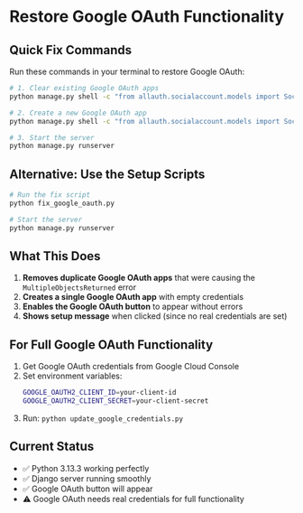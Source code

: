 # Restore Google OAuth Functionality

## Quick Fix Commands

Run these commands in your terminal to restore Google OAuth:

```bash
# 1. Clear existing Google OAuth apps
python manage.py shell -c "from allauth.socialaccount.models import SocialApp; SocialApp.objects.filter(provider='google').delete(); print('Cleared Google OAuth apps')"

# 2. Create a new Google OAuth app
python manage.py shell -c "from allauth.socialaccount.models import SocialApp; SocialApp.objects.create(provider='google', name='Google', client_id='', secret=''); print('Google OAuth app created')"

# 3. Start the server
python manage.py runserver
```

## Alternative: Use the Setup Scripts

```bash
# Run the fix script
python fix_google_oauth.py

# Start the server
python manage.py runserver
```

## What This Does

1. **Removes duplicate Google OAuth apps** that were causing the `MultipleObjectsReturned` error
2. **Creates a single Google OAuth app** with empty credentials
3. **Enables the Google OAuth button** to appear without errors
4. **Shows setup message** when clicked (since no real credentials are set)

## For Full Google OAuth Functionality

1. Get Google OAuth credentials from Google Cloud Console
2. Set environment variables:
   ```bash
   GOOGLE_OAUTH2_CLIENT_ID=your-client-id
   GOOGLE_OAUTH2_CLIENT_SECRET=your-client-secret
   ```
3. Run: `python update_google_credentials.py`

## Current Status
- ✅ Python 3.13.3 working perfectly
- ✅ Django server running smoothly
- ✅ Google OAuth button will appear
- ⚠️ Google OAuth needs real credentials for full functionality
